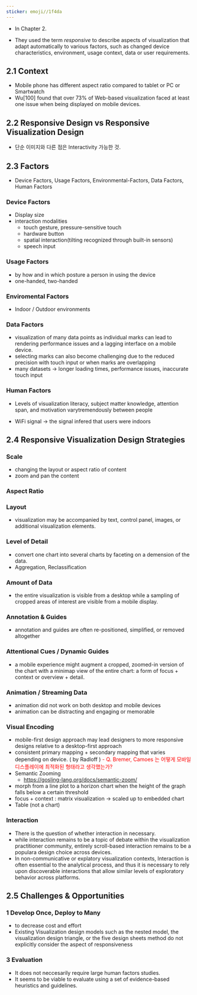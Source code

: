 ```yaml
---
sticker: emoji//1f4da
---
```

- In Chapter 2.

- They used the term *responsive* to describe aspects of visualization that adapt automatically to various factors, such as changed device characteristics, environment, usage context, data or user requirements.

## 2.1 Context

- Mobile phone has different aspect ratio compared to tablet or PC or Smartwatch
- Wu[100] found that over 73% of Web-based visualization faced at least one issue when being displayed on mobile devices.

## 2.2 Responsive Design vs Responsive Visualization Design
- 단순 이미지와 다른 점은 Interactivity 가능한 것.

## 2.3 Factors 
- Device Factors, Usage Factors, Environmental-Factors, Data Factors, Human Factors

### Device Factors
- Display size
- interaction modalities 
	- touch gesture, pressure-sensitive touch
	- hardware button
	- spatial interaction(tilting recognized through built-in sensors)
	- speech input
### Usage Factors
- by how and in which posture a person in using the device
- one-handed, two-handed
### Enviromental Factors
- Indoor / Outdoor environments
### Data Factors
- visualization of many data points as individual marks can lead to rendering performance issues and a lagging interface on a mobile device.
- selecting marks can also become challenging due to the reduced precision with touch input or when marks are overlapping
- many datasets →  longer loading times, performance issues, inaccurate touch input
### Human Factors
- Levels of visualization literacy, subject matter knowledge, attention span, and motivation varytremendously between people

- WiFi signal →  the signal infered that users were indoors

## 2.4 Responsive Visualization Design Strategies

### Scale
- changing the layout or aspect ratio of content
- zoom and pan the content
### Aspect Ratio
### Layout
- visualization may be accompanied by text, control panel, images, or additional visualization elements.
### Level of Detail
- convert one chart into several charts by faceting on a demension of the data.
- Aggregation, Reclassification
### Amount of Data
- the entire visualization is visible from a desktop while a sampling of cropped areas of interest are visible from a mobile display.
### Annotation & Guides
- annotation and guides are often re-positioned, simplified, or removed altogether
### Attentional Cues / Dynamic Guides
- a mobile experience might augment a cropped, zoomed-in version of the chart with a minimap view of the entire chart: a form of focus + context or overview + detail.
### Animation / Streaming Data
- animation did not work on  both desktop and mobile devices 
- animation can be distracting and engaging or memorable
### Visual Encoding
- mobile-first design approach may lead designers to more responsive designs relative to a desktop-first approach
- consistent primary mapping + secondary mapping that varies depending on device. ( by Radloff )
<font color="#ff0000">- Q. Bremer, Camoes 는 어떻게 모바일 디스플레이에 최적화된 형태라고 생각했는가?</font>
- Semantic Zooming
	- https://gosling-lang.org/docs/semantic-zoom/
- morph from a line plot to a horizon chart when the height of the graph falls below a certain threshold
- focus + context : matrix visualization →  scaled up to embedded chart
- Table (not a chart)
### Interaction
- There is the question of whether interaction in necessary.
- while interaction remains to be a topic of debate within the visualization practitioner community, entirely scroll-based interaction remains to be a populara design choice across devices.
- In non-communicative or explatory visualization contexts, Interaction is often essential to the analytical process, and thus it is necessary to rely upon discoverable interactions that allow similar levels of exploratory behavior across platforms.

## 2.5 Challenges & Opportunities
### 1 Develop Once, Deploy to Many
- to decrease cost and effort
- Existing Visualization design models such as the nested model, the visualization design triangle, or the five design sheets method do not explicitly consider the aspect of responsiveness
### 3 Evaluation
- It does not neccesarily require large human factors studies. 
- It seems to be viable to evaluate using a set of evidence-based heuristics and guidelines.